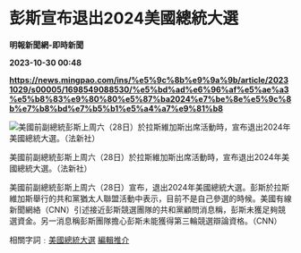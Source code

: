 # 彭斯宣布退出2024美國總統大選
**明報新聞網-即時新聞**

**2023-10-30 00:48**

**https://news.mingpao.com/ins/%e5%9c%8b%e9%9a%9b/article/20231029/s00005/1698549088530/%e5%bd%ad%e6%96%af%e5%ae%a3%e5%b8%83%e9%80%80%e5%87%ba2024%e7%be%8e%e5%9c%8b%e7%b8%bd%e7%b5%b1%e5%a4%a7%e9%81%b8**

![美國前副總統彭斯上周六（28日）於拉斯維加斯出席活動時，宣布退出2024年美國總統大選。（法新社）](https://fs.mingpao.com/ins/20231029/s00005/be31e288afde552de11c0341c88f982b.jpg)

美國前副總統彭斯上周六（28日）於拉斯維加斯出席活動時，宣布退出2024年美國總統大選。（法新社）

美國前副總統彭斯上周六（28日）宣布，退出2024年美國總統大選。彭斯於拉斯維加斯舉行的共和黨猶太人聯盟活動中表示，目前不是自己參選的時候。美國有線新聞網絡（CNN）引述接近彭斯競選團隊的共和黨顧問消息稱，彭斯未獲足夠競選資金。另一消息稱彭斯團隊擔心彭斯未能獲得第三輪競選辯論資格。（CNN）

相關字詞﹕[美國總統大選](https://news.mingpao.com/ins/%e5%9c%8b%e9%9a%9b/article/20231029/s00005/php/search2.php?pnssection=all&inssection=all&searchtype=A&keywords=%E7%BE%8E%E5%9C%8B%E7%B8%BD%E7%B5%B1%E5%A4%A7%E9%81%B8) [編輯推介](https://news.mingpao.com/ins/%e5%9c%8b%e9%9a%9b/article/20231029/s00005/php/search2.php?pnssection=all&inssection=all&searchtype=A&keywords=%E7%B7%A8%E8%BC%AF%E6%8E%A8%E4%BB%8B)